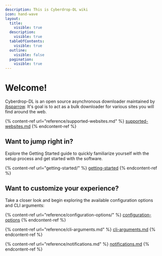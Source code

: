```yaml
---
description: This is Cyberdrop-DL wiki
icon: hand-wave
layout:
  title:
    visible: true
  description:
    visible: true
  tableOfContents:
    visible: true
  outline:
    visible: false
  pagination:
    visible: true
---
```


# Welcome!

Cyberdrop-DL is an open source asynchronous downloader maintained by [jbsparrow](https://github.com/jbsparrow). It's goal is to act as a bulk downloader for various sites you will find around the web.

{% content-ref url="reference/supported-websites.md" %}
[supported-websites.md](reference/supported-websites.md)
{% endcontent-ref %}

## Want to jump right in?

Explore the Getting Started guide to quickly familiarize yourself with the setup process and get started with the software.

{% content-ref url="getting-started/" %}
[getting-started](getting-started/)
{% endcontent-ref %}

## Want to customize your experience?

Take a closer look and begin exploring the available configuration options and CLI arguments:

{% content-ref url="reference/configuration-options/" %}
[configuration-options](reference/configuration-options/)
{% endcontent-ref %}

{% content-ref url="reference/cli-arguments.md" %}
[cli-arguments.md](reference/cli-arguments.md)
{% endcontent-ref %}

{% content-ref url="reference/notifications.md" %}
[notifications.md](reference/notifications.md)
{% endcontent-ref %}
